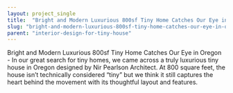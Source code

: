 ```yaml
---
layout: project_single
title:  "Bright and Modern Luxurious 800sf Tiny Home Catches Our Eye in Oregon"
slug: "bright-and-modern-luxurious-800sf-tiny-home-catches-our-eye-in-oregon"
parent: "interior-design-for-tiny-house"
---
```

Bright and Modern Luxurious 800sf Tiny Home Catches Our Eye in Oregon - In our great search for tiny homes, we came across a truly luxurious tiny house in Oregon designed by Nir Pearlson Architect. At 800 square feet, the house isn’t technically considered “tiny” but we think it still captures the heart behind the movement with its thoughtful layout and features.